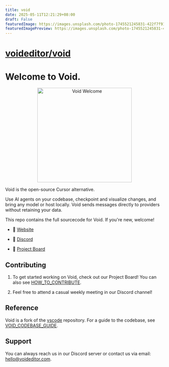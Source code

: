 ```yaml
---
title: void
date: 2025-05-11T12:21:29+08:00
draft: False
featuredImage: https://images.unsplash.com/photo-1745521245831-422f7f9140ac?ixid=M3w0NjAwMjJ8MHwxfHJhbmRvbXx8fHx8fHx8fDE3NDY5MzcyNjV8&ixlib=rb-4.1.0
featuredImagePreview: https://images.unsplash.com/photo-1745521245831-422f7f9140ac?ixid=M3w0NjAwMjJ8MHwxfHJhbmRvbXx8fHx8fHx8fDE3NDY5MzcyNjV8&ixlib=rb-4.1.0
---
```


# [voideditor/void](https://github.com/voideditor/void)

# Welcome to Void.

<div align="center">
	<img
		src="./src/vs/workbench/browser/parts/editor/media/slice_of_void.png"
	 	alt="Void Welcome"
		width="300"
	 	height="300"
	/>
</div>

Void is the open-source Cursor alternative.

Use AI agents on your codebase, checkpoint and visualize changes, and bring any model or host locally. Void sends messages directly to providers without retaining your data.

This repo contains the full sourcecode for Void. If you're new, welcome!

- 🧭 [Website](https://voideditor.com)

- 👋 [Discord](https://discord.gg/RSNjgaugJs)

- 🚙 [Project Board](https://github.com/orgs/voideditor/projects/2)


## Contributing

1. To get started working on Void, check out our Project Board! You can also see [HOW_TO_CONTRIBUTE](https://github.com/voideditor/void/blob/main/HOW_TO_CONTRIBUTE.md).

2. Feel free to attend a casual weekly meeting in our Discord channel!


## Reference

Void is a fork of the [vscode](https://github.com/microsoft/vscode) repository. For a guide to the codebase, see [VOID_CODEBASE_GUIDE](https://github.com/voideditor/void/blob/main/VOID_CODEBASE_GUIDE.md).

## Support
You can always reach us in our Discord server or contact us via email: hello@voideditor.com.
